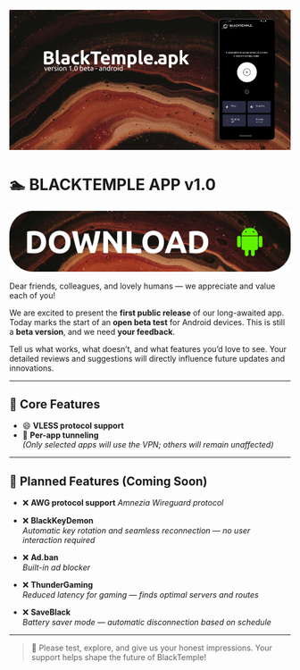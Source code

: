 ![App Screenshot](img/beta1.png)

# 🏊 BLACKTEMPLE APP v1.0

[![Download](img/dwandroid.png)]([https://github.com/BLACKTEMPLE-SPACE/blacktemple_app/releases/tag/apk](https://github.com/BLACKTEMPLE-SPACE/blacktemple_app/releases))


Dear friends, colleagues, and lovely humans — we appreciate and value each of you!

We are excited to present the **first public release** of our long-awaited app. Today marks the start of an **open beta test** for Android devices. This is still a **beta version**, and we need **your feedback**. 

Tell us what works, what doesn’t, and what features you’d love to see. Your detailed reviews and suggestions will directly influence future updates and innovations.

---

## 🔧 Core Features

- 😄 **VLESS protocol support**  
- 📱 **Per-app tunneling**  
  *(Only selected apps will use the VPN; others will remain unaffected)*

---

## 🚫 Planned Features (Coming Soon)

- ❌ **AWG protocol support**
  *Amnezia Wireguard protocol*

- ❌ **BlackKeyDemon**  
  *Automatic key rotation and seamless reconnection — no user interaction required*

- ❌ **Ad.ban**  
  *Built-in ad blocker*

- ❌ **ThunderGaming**  
  *Reduced latency for gaming — finds optimal servers and routes*

- ❌ **SaveBlack**  
  *Battery saver mode — automatic disconnection based on schedule*

---

> 🧪 Please test, explore, and give us your honest impressions. Your support helps shape the future of BlackTemple!

